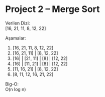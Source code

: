 # Project 2 – Merge Sort

Verilen Dizi:  
[16, 21, 11, 8, 12, 22]

Aşamalar:

1. [16, 21, 11, 8, 12, 22]  
2. [16, 21, 11] | [8, 12, 22]  
3. [16] | [21, 11] | [8] | [12, 22]  
4. [16] | [11, 21] | [8] | [12, 22]  
5. [11, 16, 21] | [8, 12, 22]  
6. [8, 11, 12, 16, 21, 22]

Big-O:  
O(n log n)
